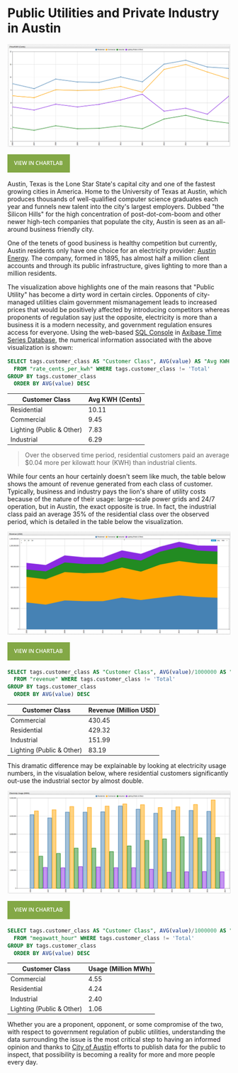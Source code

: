 # Public Utilities and Private Industry in Austin

![](./images/AP-001.png)

[![View in ChartLab](./images/button.png)](https://apps.axibase.com/chartlab/efc684ff/2/#fullscreen)

Austin, Texas is the Lone Star State's capital city and one of the fastest growing cities in America. Home to the University
of Texas at Austin, which produces thousands of well-qualified computer science graduates each year and funnels new talent into
the city's largest employers. Dubbed "the Silicon Hills" for the high concentration of post-dot-com-boom and other newer
high-tech companies that populate the city, Austin is seen as an all-around business friendly city.

One of the tenets of good business is healthy competition but currently, Austin residents only have one choice for an electricity
provider: [Austin Energy](https://austinenergy.com/wps/portal/ae/home/!ut/p/a1/jY_NCsIwEISfxUOOmk2rUr3F-tOqWPBQay6SSqyVmoQ0VXx7o-BFFF3YwzLfzuxihjPMJL-UBbelkrx6zKy_I1GvS0ZA5sGUDIBGq266DmN_RogDtg6AL0Xh1_4GsycCXuBFIXhxMknGEKdJSpNFCLPQfwHfI-Z_HEll7gcFZkYchBGm0xj33NFaXQ8RIOBNbUsppDDFrbNXZwRXXSPQylheOVm4zlVjEThRc3lra6MOZSU-eR9VbXH2bon1OYNTr7osaat1B4vV0aY!/dl5/d5/L2dBISEvZ0FBIS9nQSEh/).
The company, formed in 1895, has almost half a million client accounts and through its public infrastructure, gives lighting
to more than a million residents.

The visualization above highlights one of the main reasons that "Public Utility" has become a dirty word in certain
circles. Opponents of city-managed utilities claim government mismanagement leads to increased prices that would be positively
affected by introducing competitors whereas proponents of regulation say just the opposite, electricity is more than a business
it is a modern necessity, and government regulation ensures access for everyone. Using the web-based [SQL Console](https://axibase.com/docs/atsd/sql/) in [Axibase Time Series Database](https://axibase.com/docs/atsd/), the numerical information associated with the above visualization is shown:

```sql
SELECT tags.customer_class AS "Customer Class", AVG(value) AS "Avg KWH (Cents)"
  FROM "rate_cents_per_kwh" WHERE tags.customer_class != 'Total'
GROUP BY tags.customer_class
  ORDER BY AVG(value) DESC
```

| Customer Class            | Avg KWH (Cents) |
|---------------------------|-----------------|
| Residential               | 10.11           |
| Commercial                | 9.45            |
| Lighting (Public & Other) | 7.83            |
| Industrial                | 6.29            |

> Over the observed time period, residential customers paid an average $0.04 more per kilowatt hour (KWH) than industrial
clients.

While four cents an hour certainly doesn't seem like much, the table below shows the amount of revenue generated from each class of customer. Typically, business and industry
pays the lion's share of utility costs because of the nature of their usage: large-scale power grids and 24/7 operation, but
in Austin, the exact opposite is true. In fact, the industrial class paid an average 35% of the residential class over the
observed period, which is detailed in the table below the visualization.

![](./images/AP-002.png)

[![View in ChartLab](./images/button.png)](https://apps.axibase.com/chartlab/efc684ff/3/#fullscreen)

```sql
SELECT tags.customer_class AS "Customer Class", AVG(value)/1000000 AS "Revenue (Million USD)"
  FROM "revenue" WHERE tags.customer_class != 'Total'
GROUP BY tags.customer_class
  ORDER BY AVG(value) DESC
```

| Customer Class            | Revenue (Million USD) |
|---------------------------|-----------------------|
| Commercial                | 430.45                |
| Residential               | 429.32                |
| Industrial                | 151.99                |
| Lighting (Public & Other) | 83.19                 |

This dramatic difference may be explainable by looking at electricity usage numbers, in the visualation below, where residential
customers significantly out-use the industrial sector by almost double.

![](./images/AP-003.png)

[![View in ChartLab](./images/button.png)](https://apps.axibase.com/chartlab/efc684ff/4/#fullscreen)

```sql
SELECT tags.customer_class AS "Customer Class", AVG(value)/1000000 AS "Usage (Million MWh)"
  FROM "megawatt_hour" WHERE tags.customer_class != 'Total'
GROUP BY tags.customer_class
  ORDER BY AVG(value) DESC
```

| Customer Class            | Usage (Million MWh) |
|---------------------------|---------------------|
| Commercial                | 4.55                |
| Residential               | 4.24                |
| Industrial                | 2.40                |
| Lighting (Public & Other) | 1.06                |

Whether you are a proponent, opponent, or some compromise of the two, with respect to government regulation of public utilities,
understanding the data surrounding the issue is the most critical step to having an informed opinion and thanks to [City of Austin](https://data.austintexas.gov/)
efforts to publish data for the public to inspect, that possibility is becoming a reality for more and more people every day.
